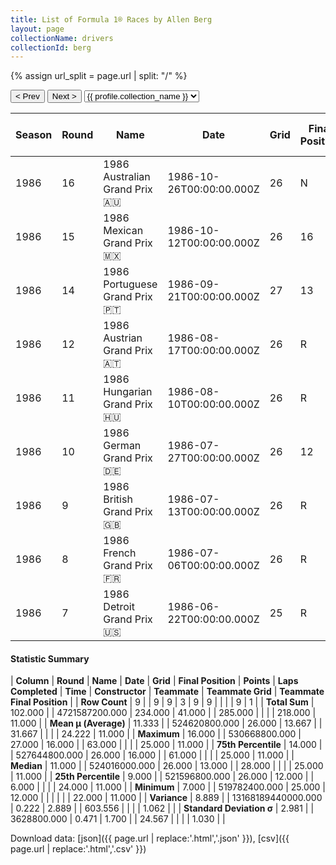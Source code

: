 ```yaml
---
title: List of Formula 1® Races by Allen Berg
layout: page
collectionName: drivers
collectionId: berg
---
```


{% assign url_split = page.url | split: "/" %}
<div id="collection-navigation">
<button onclick="selector.options[selector.selectedIndex-1].value && (window.location = selector.options[selector.selectedIndex-1].value);">&lt; Prev</button>
<button onclick="selector.options[selector.selectedIndex+1].value && (window.location = selector.options[selector.selectedIndex+1].value);">Next &gt;</button>
<select id="selector" onchange="this.options[this.selectedIndex].value && (window.location = this.options[this.selectedIndex].value);">
  {% for collectionId in site.data[page.collectionName].refs %}
    {% if collectionId == page.collectionId %}
      {% assign selected = "selected" %}
    {% else %}
      {% assign selected = "" %}
    {% endif %}
    {% assign profile = site.data[page.collectionName][collectionId].profile %}
    <option value="/f1/{{ page.collectionName }}/{{ collectionId }}/{{ url_split[4] }}" {{ selected }}>{{ profile.collection_name }}</option>
  {% endfor %}
</select>
</div>

| Season | Round | Name | Date | Grid | Final Position | Points | Laps Completed | Time | Constructor | Teammate | Teammate Grid | Teammate Final Position |
|--|--|--|--|--|--|--|--|--|--|--|--|--|
| 1986 | 16 | 1986 Australian Grand Prix 🇦🇺 | 1986-10-26T00:00:00.000Z | 26 | N | 0.0 | 61 |   | Osella 🇮🇹 | [Piercarlo Ghinzani 🇮🇹](/f1/drivers/ghinzani) | 25 | R |
| 1986 | 15 | 1986 Mexican Grand Prix 🇲🇽 | 1986-10-12T00:00:00.000Z | 26 | 16 | 0.0 | 61 |   | Osella 🇮🇹 | [Piercarlo Ghinzani 🇮🇹](/f1/drivers/ghinzani) | 25 | R |
| 1986 | 14 | 1986 Portuguese Grand Prix 🇵🇹 | 1986-09-21T00:00:00.000Z | 27 | 13 | 0.0 | 63 |   | Osella 🇮🇹 | [Piercarlo Ghinzani 🇮🇹](/f1/drivers/ghinzani) | 24 | R |
| 1986 | 12 | 1986 Austrian Grand Prix 🇦🇹 | 1986-08-17T00:00:00.000Z | 26 | R | 0.0 | 6 |   | Osella 🇮🇹 | [Piercarlo Ghinzani 🇮🇹](/f1/drivers/ghinzani) | 25 | 11 |
| 1986 | 11 | 1986 Hungarian Grand Prix 🇭🇺 | 1986-08-10T00:00:00.000Z | 26 | R | 0.0 | 1 |   | Osella 🇮🇹 | [Piercarlo Ghinzani 🇮🇹](/f1/drivers/ghinzani) | 23 | R |
| 1986 | 10 | 1986 German Grand Prix 🇩🇪 | 1986-07-27T00:00:00.000Z | 26 | 12 | 0.0 | 40 |   | Osella 🇮🇹 | [Piercarlo Ghinzani 🇮🇹](/f1/drivers/ghinzani) | 25 | R |
| 1986 | 9 | 1986 British Grand Prix 🇬🇧 | 1986-07-13T00:00:00.000Z | 26 | R | 0.0 | 0 |   | Osella 🇮🇹 | [Piercarlo Ghinzani 🇮🇹](/f1/drivers/ghinzani) | 24 | R |
| 1986 | 8 | 1986 French Grand Prix 🇫🇷 | 1986-07-06T00:00:00.000Z | 26 | R | 0.0 | 25 |   | Osella 🇮🇹 | [Piercarlo Ghinzani 🇮🇹](/f1/drivers/ghinzani) | 25 | R |
| 1986 | 7 | 1986 Detroit Grand Prix 🇺🇸 | 1986-06-22T00:00:00.000Z | 25 | R | 0.0 | 28 |   | Osella 🇮🇹 | [Piercarlo Ghinzani 🇮🇹](/f1/drivers/ghinzani) | 22 | R |

#### Statistic Summary

| **Column** | **Round** | **Name** | **Date** | **Grid** | **Final Position** | **Points** | **Laps Completed** | **Time** | **Constructor** | **Teammate** | **Teammate Grid** | **Teammate Final Position** |
| **Row Count** | 9 |  | 9 | 9 | 3 | 9 | 9 |  |  |  | 9 | 1 |
| **Total Sum** | 102.000 |  | 4721587200.000 | 234.000 | 41.000 |  | 285.000 |  |  |  | 218.000 | 11.000 |
| **Mean μ (Average)** | 11.333 |  | 524620800.000 | 26.000 | 13.667 |  | 31.667 |  |  |  | 24.222 | 11.000 |
| **Maximum** | 16.000 |  | 530668800.000 | 27.000 | 16.000 |  | 63.000 |  |  |  | 25.000 | 11.000 |
| **75th Percentile** | 14.000 |  | 527644800.000 | 26.000 | 16.000 |  | 61.000 |  |  |  | 25.000 | 11.000 |
| **Median** | 11.000 |  | 524016000.000 | 26.000 | 13.000 |  | 28.000 |  |  |  | 25.000 | 11.000 |
| **25th Percentile** | 9.000 |  | 521596800.000 | 26.000 | 12.000 |  | 6.000 |  |  |  | 24.000 | 11.000 |
| **Minimum** | 7.000 |  | 519782400.000 | 25.000 | 12.000 |  |  |  |  |  | 22.000 | 11.000 |
| **Variance** | 8.889 |  | 13168189440000.000 | 0.222 | 2.889 |  | 603.556 |  |  |  | 1.062 |  |
| **Standard Deviation σ** | 2.981 |  | 3628800.000 | 0.471 | 1.700 |  | 24.567 |  |  |  | 1.030 |  |

Download data: [json]({{ page.url | replace:'.html','.json' }}), [csv]({{ page.url | replace:'.html','.csv' }})
